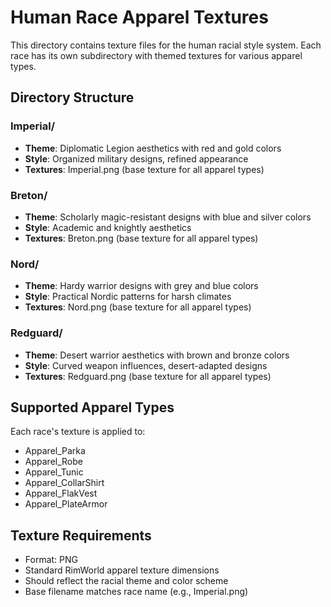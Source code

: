 # Human Race Apparel Textures

This directory contains texture files for the human racial style system. Each race has its own subdirectory with themed textures for various apparel types.

## Directory Structure

### Imperial/
- **Theme**: Diplomatic Legion aesthetics with red and gold colors
- **Style**: Organized military designs, refined appearance
- **Textures**: Imperial.png (base texture for all apparel types)

### Breton/
- **Theme**: Scholarly magic-resistant designs with blue and silver colors  
- **Style**: Academic and knightly aesthetics
- **Textures**: Breton.png (base texture for all apparel types)

### Nord/
- **Theme**: Hardy warrior designs with grey and blue colors
- **Style**: Practical Nordic patterns for harsh climates
- **Textures**: Nord.png (base texture for all apparel types)

### Redguard/
- **Theme**: Desert warrior aesthetics with brown and bronze colors
- **Style**: Curved weapon influences, desert-adapted designs
- **Textures**: Redguard.png (base texture for all apparel types)

## Supported Apparel Types

Each race's texture is applied to:
- Apparel_Parka
- Apparel_Robe  
- Apparel_Tunic
- Apparel_CollarShirt
- Apparel_FlakVest
- Apparel_PlateArmor

## Texture Requirements

- Format: PNG
- Standard RimWorld apparel texture dimensions
- Should reflect the racial theme and color scheme
- Base filename matches race name (e.g., Imperial.png)